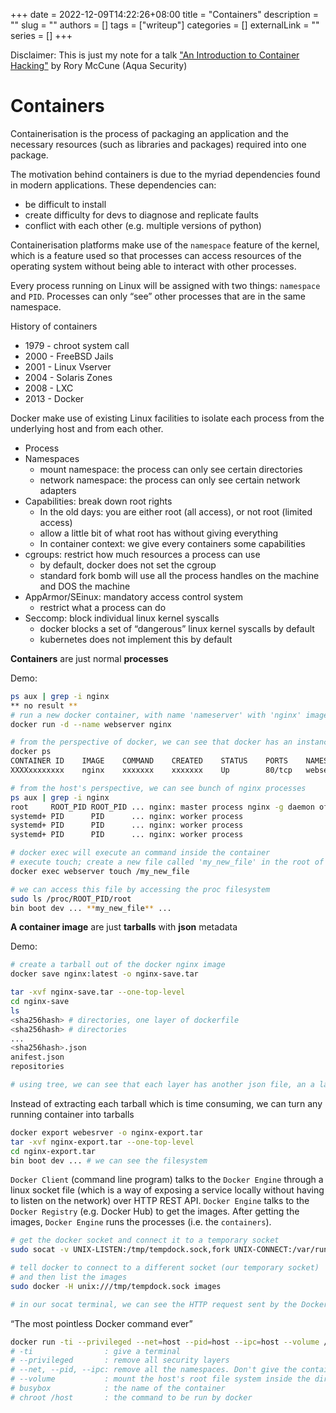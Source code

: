 +++ 
date = 2022-12-09T14:22:26+08:00
title = "Containers"
description = ""
slug = ""
authors = []
tags = ["writeup"]
categories = []
externalLink = ""
series = []
+++

Disclaimer: This is just my note for a talk ["An Introduction to Container Hacking"](https://www.youtube.com/watch?v=udT99u-rTOQ) by Rory McCune (Aqua Security)

# Containers

Containerisation is the process of packaging an application and the necessary resources (such as libraries and packages) required into one package.

The motivation behind containers is due to the myriad dependencies found in modern applications. These dependencies can:

- be difficult to install
- create difficulty for devs to diagnose and replicate faults
- conflict with each other (e.g. multiple versions of python)

Containerisation platforms make use of the `namespace` feature of the kernel, which is a feature used so that processes can access resources of the operating system without being able to interact with other processes.

Every process running on Linux will be assigned with two things: `namespace` and `PID`. Processes can only “see” other processes that are in the same namespace.

History of containers

- 1979 - chroot system call
- 2000 - FreeBSD Jails
- 2001 - Linux Vserver
- 2004 - Solaris Zones
- 2008 - LXC
- 2013 - Docker

Docker make use of existing Linux facilities to isolate each process from the underlying host and from each other.

- Process
- Namespaces
    - mount namespace: the process can only see certain directories
    - network namespace: the process can only see certain network adapters
- Capabilities: break down root rights
    - In the old days: you are either root (all access), or not root (limited access)
    - allow a little bit of what root has without giving everything
    - In container context: we give every containers some capabilities
- cgroups: restrict how much resources a process can use
    - by default, docker does not set the cgroup
    - standard fork bomb will use all the process handles on the machine and DOS the machine
- AppArmor/SEinux: mandatory access control system
    - restrict what a process can do
- Seccomp: block individual linux kernel syscalls
    - docker blocks a set of “dangerous” linux kernel syscalls by default
    - kubernetes does not implement this by default

**Containers** are just normal **processes**

Demo:

```bash
ps aux | grep -i nginx
** no result **
# run a new docker container, with name 'nameserver' with 'nginx' image
docker run -d --name webserver nginx

# from the perspective of docker, we can see that docker has an instance of nginx
docker ps
CONTAINER ID    IMAGE    COMMAND    CREATED    STATUS    PORTS    NAMES
XXXXxxxxxxxx    nginx    xxxxxxx    xxxxxxx    Up        80/tcp   webserver  

# from the host's perspective, we can see bunch of nginx processes
ps aux | grep -i nginx
root     ROOT_PID ROOT_PID ... nginx: master process nginx -g daemon off;
systemd+ PID      PID      ... nginx: worker process
systemd+ PID      PID      ... nginx: worker process
systemd+ PID      PID      ... nginx: worker process

# docker exec will execute an command inside the container
# execute touch; create a new file called 'my_new_file' in the root of the container's file system
docker exec webserver touch /my_new_file

# we can access this file by accessing the proc filesystem
sudo ls /proc/ROOT_PID/root
bin boot dev ... **my_new_file** ...
```

**A container image** are just **tarballs** with **json** metadata

Demo:

```bash
# create a tarball out of the docker nginx image
docker save nginx:latest -o nginx-save.tar

tar -xvf nginx-save.tar --one-top-level
cd nginx-save
ls
<sha256hash> # directories, one layer of dockerfile
<sha256hash> # directories
...
<sha256hash>.json
anifest.json
repositories

# using tree, we can see that each layer has another json file, an a layer.tar
```

Instead of extracting each tarball which is time consuming, we can turn any running container into tarballs

```bash
docker export webesrver -o nginx-export.tar
tar -xvf nginx-export.tar --one-top-level
cd nginx-export.tar
bin boot dev ... # we can see the filesystem
```

`Docker Client` (command line program) talks to the `Docker Engine` through a linux socket file (which is a way of exposing a service locally without having to listen on the network) over HTTP REST API. `Docker Engine` talks to the `Docker Registry` (e.g. Docker Hub) to get the images. After getting the images, `Docker Engine` runs the processes (i.e. the `containers`).

```bash
# get the docker socket and connect it to a temporary socket
sudo socat -v UNIX-LISTEN:/tmp/tempdock.sock,fork UNIX-CONNECT:/var/run/docker.sock

# tell docker to connect to a different socket (our temporary socket)
# and then list the images
sudo docker -H unix:///tmp/tempdock.sock images

# in our socat terminal, we can see the HTTP request sent by the Docker Engine
```

“The most pointless Docker command ever”

```bash
docker run -ti --privileged --net=host --pid=host --ipc=host --volume /:/host busybox chroot /host
# -ti                : give a terminal
# --privileged       : remove all security layers
# --net, --pid, --ipc: remove all the namespaces. Don't give the container a namespace resource, use HOST resource, etc.
# --volume           : mount the host's root file system inside the directory called /host
# busybox            : the name of the container
# chroot /host       : the command to be run by docker
```
